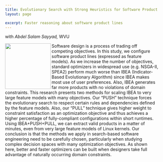 ```yaml
---
title: Evolutionary Search with Strong Heuristics for Software Product Line Configuration
layout: page

excerpt: Faster reasoning about software product lines
---
```


with _Abdel Salam Sayyad,_ WVU

<img align=left width=150 src="{{site.url}}/img/spl.png">
Software design is a process of trading off
competing objectives. In this study, we configure
software product lines (expressed as feature
models). As we increase the number of objectives,
standard optimizers in widespread use (e.g. NSGA-II,
SPEA2) perform much worse than IBEA (Indicator-Based
Evolutionary Algorithm) since IBEA makes most use of
user preferences. Also, IBEA generates far more
products with no violations of domain
constraints. This research presents two methods for
scaling IBEA to very large feature models with many
objectives.  Our “PUSH” technique forces the
evolutionary search to respect certain rules and
dependencies defined by the feature models. Also,
our “PULL” technique gives higher weight to
constraint satisfaction as an optimization objective
and thus achieves a higher percentage of
fully-compliant configurations within short
runtimes. Using IBEA+PUSH+PULL, we can extract valid
products in a matter of minutes, even from very
large feature models of Linux kernels. Our
conclusion is that the methods we apply in
search-based software engineering need to be
carefully chosen, particularly when studying complex
decision spaces with many optimization objectives.
As shown here, better and faster optimizers can be
built when designers take full advantage of
naturally occurring domain constraints.
